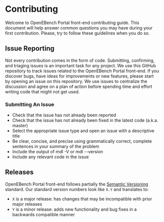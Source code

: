 # Contributing

Welcome to OpenEBench Portal front-end contributing guide. This document will help answer common questions you may have during your first contribution. Please, try to follow these guidelines when you do so.

## Issue Reporting

Not every contribution comes in the form of code. Submitting, confirming, and triaging issues is an important task for any project. We use this GitHub repository to track issues related to the OpenEBench Portal front-end. If you discover bugs, have ideas for improvements or new features, please start by opening an issue on this repository. We use issues to centralize the discussion and agree on a plan of action before spending time and effort writing code that might not get used.

### Submitting An Issue
* Check that the issue has not already been reported
* Check that the issue has not already been fixed in the latest code (a.k.a. master)
* Select the appropriate issue type and open an issue with a descriptive title
* Be clear, concise, and precise using grammatically correct, complete sentences in your summary of the problem
* Include the output of mdl -V or mdl --version
* Include any relevant code in the issue

## Releases

OpenEBench Portal front-end follows partially the [Semantic Versioning](http://semver.org/) standard.
Our standard version numbers look like `X.Y` and translates to:
* `X` is a major release: has changes that may be incompatible with prior major releases
* `Y` is a minor release: adds new functionality and bug fixes in a backwards compatible manner
